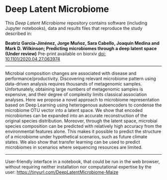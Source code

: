 # Deep Latent Microbiome

This *Deep Latent Microbiome* repository contains software (including Jupyter notebooks), data and results files that reproduce the study described in:

**Beatriz García-Jiménez, Jorge Muñoz, Sara Cabello, Joaquín Medina and Mark D. Wilkinson; Predicting microbiomes through a deep latent space (Under review)**
Pre-print available on biorxiv [doi: 10.1101/2020.04.27.063974](https://biorxiv.org/cgi/content/short/2020.04.27.063974v1)


 
***

Microbial composition changes are associated with disease and performance/productivity. Discovering relevant microbiome pattern using data-driven analysis requires thousands of metagenomic samples.  Unfortunately, obtaining large numbers of metagenomic samples is expensive, and their degree of complexity limits classical association analyses. Here we propose a novel approach to microbiome representation based on Deep Learning using heterogenous autoencoders to condense the microbiome OTU vector into a latent space.  We show that encoded microbiomes can be expanded into an accurate reconstruction of the original species distribution.  Moreover, through the latent space, microbial species composition can be predicted with relatively high accuracy from the environmental features alone. This makes it possible to predict the structure of a microbiome under hypothetical scenarios, such as future climate states. We also show that transfer learning can be used to predict microbiomes in scenarios where sequencing resources are limited.

***

User-friendly interface in a notebook, that could be run in the web browser, without requiring neither installation nor computational expertise by the user: https://tinyurl.com/DeepLatentMicrobiome-Maize